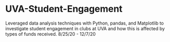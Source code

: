 # UVA-Student-Engagement
Leveraged data analysis techniques with Python, pandas, and Matplotlib to investigate student engagement in clubs at UVA and how this is affected by types of funds received. 8/25/20 - 12/7/20
